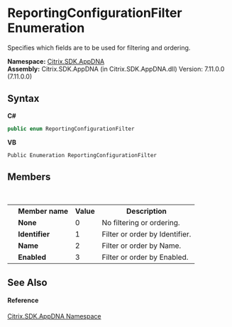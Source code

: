 # ReportingConfigurationFilter Enumeration
 

Specifies which fields are to be used for filtering and ordering.

**Namespace:**&nbsp;[Citrix.SDK.AppDNA](index.md)<br />**Assembly:**&nbsp;Citrix.SDK.AppDNA (in Citrix.SDK.AppDNA.dll) Version: 7.11.0.0 (7.11.0.0)

## Syntax

**C#**
```csharp
public enum ReportingConfigurationFilter
```

**VB**
```vbnet
Public Enumeration ReportingConfigurationFilter
```


## Members
&nbsp;<table><tr><th></th><th>Member name</th><th>Value</th><th>Description</th></tr><tr><td /><td target="F:Citrix.SDK.AppDNA.ReportingConfigurationFilter.None">**None**</td><td>0</td><td>No filtering or ordering.</td></tr><tr><td /><td target="F:Citrix.SDK.AppDNA.ReportingConfigurationFilter.Identifier">**Identifier**</td><td>1</td><td>Filter or order by Identifier.</td></tr><tr><td /><td target="F:Citrix.SDK.AppDNA.ReportingConfigurationFilter.Name">**Name**</td><td>2</td><td>Filter or order by Name.</td></tr><tr><td /><td target="F:Citrix.SDK.AppDNA.ReportingConfigurationFilter.Enabled">**Enabled**</td><td>3</td><td>Filter or order by Enabled.</td></tr></table>

## See Also


#### Reference
<a href="fe2d265b-410b-8b11-1eb4-a790e0b062bf">Citrix.SDK.AppDNA Namespace</a><br />